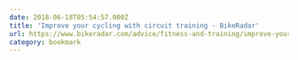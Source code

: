 ```yaml
---
date: 2018-06-18T05:54:57.000Z
title: 'Improve your cycling with circuit training - BikeRadar'
url: https://www.bikeradar.com/advice/fitness-and-training/improve-your-cycling-with-circuit-training/
category: bookmark
---
```

